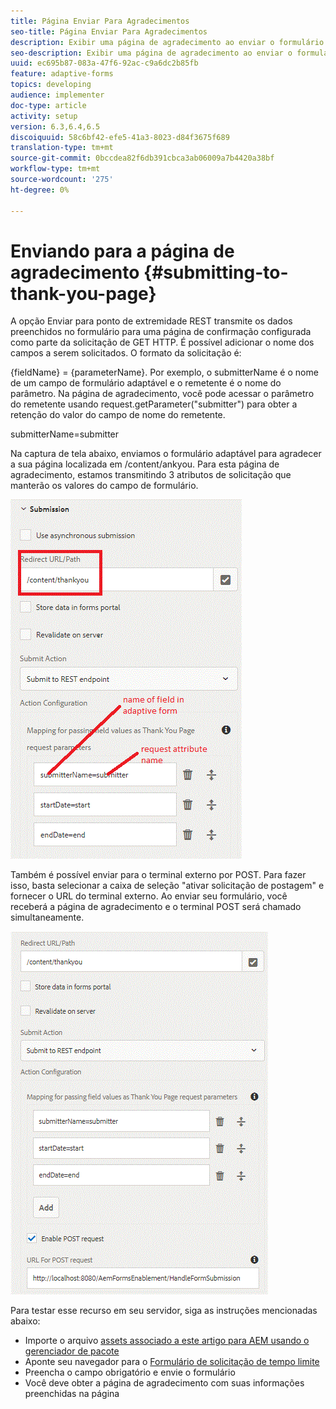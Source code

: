 ```yaml
---
title: Página Enviar Para Agradecimentos
seo-title: Página Enviar Para Agradecimentos
description: Exibir uma página de agradecimento ao enviar o formulário adaptável
seo-description: Exibir uma página de agradecimento ao enviar o formulário adaptável
uuid: ec695b87-083a-47f6-92ac-c9a6dc2b85fb
feature: adaptive-forms
topics: developing
audience: implementer
doc-type: article
activity: setup
version: 6.3,6.4,6.5
discoiquuid: 58c6bf42-efe5-41a3-8023-d84f3675f689
translation-type: tm+mt
source-git-commit: 0bccdea82f6db391cbca3ab06009a7b4420a38bf
workflow-type: tm+mt
source-wordcount: '275'
ht-degree: 0%

---
```



# Enviando para a página de agradecimento {#submitting-to-thank-you-page}

A opção Enviar para ponto de extremidade REST transmite os dados preenchidos no formulário para uma página de confirmação configurada como parte da solicitação de GET HTTP. É possível adicionar o nome dos campos a serem solicitados. O formato da solicitação é:

\{fieldName\} = \{parameterName\}. Por exemplo, o submitterName é o nome de um campo de formulário adaptável e o remetente é o nome do parâmetro. Na página de agradecimento, você pode acessar o parâmetro do remetente usando request.getParameter(&quot;submitter&quot;) para obter a retenção do valor do campo de nome do remetente.

submitterName=submitter

Na captura de tela abaixo, enviamos o formulário adaptável para agradecer a sua página localizada em /content/ankyou. Para esta página de agradecimento, estamos transmitindo 3 atributos de solicitação que manterão os valores do campo de formulário.

![agradeço](assets/thankyoupage.gif)

Também é possível enviar para o terminal externo por POST. Para fazer isso, basta selecionar a caixa de seleção &quot;ativar solicitação de postagem&quot; e fornecer o URL do terminal externo. Ao enviar seu formulário, você receberá a página de agradecimento e o terminal POST será chamado simultaneamente.

![captura](assets/capture.gif)


Para testar esse recurso em seu servidor, siga as instruções mencionadas abaixo:

* Importe o arquivo [assets associado a este artigo para AEM usando o gerenciador de pacote](assets/submittingtorestendpoint.zip)
* Aponte seu navegador para o [Formulário de solicitação de tempo limite](http://localhost:4502/content/dam/formsanddocuments/helpx/timeoffrequestform/jcr:content?wcmmode=disabled)
* Preencha o campo obrigatório e envie o formulário
* Você deve obter a página de agradecimento com suas informações preenchidas na página

